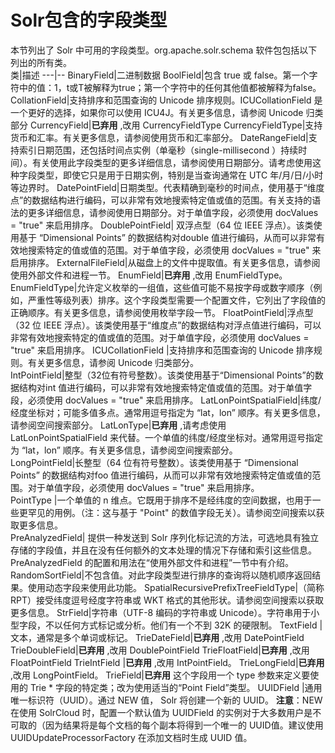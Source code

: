 # Solr包含的字段类型

本节列出了 Solr 中可用的字段类型。org.apache.solr.schema 软件包包括以下列出的所有类。  
类|描述
---|--
BinaryField|二进制数据
BoolField|包含 true 或 false。第一个字符中的值：1，t或T被解释为true；第一个字符中的任何其他值都被解释为false。  
Collat​​ionField|支持排序和范围查询的 Unicode 排序规则。ICUCollat​​ionField 是一个更好的选择，如果你可以使用 ICU4J。有关更多信息，请参阅 Unicode 归类部分
CurrencyField|**已弃用** ,改用 CurrencyFieldType
CurrencyFieldType|支持货币和汇率。有关更多信息，请参阅使用货币和汇率部分。
DateRangeField|支持索引日期范围，还包括时间点实例（单毫秒（single-millisecond ）持续时间）。有关使用此字段类型的更多详细信息，请参阅使用日期部分。请考虑使用这种字段类型，即使它只是用于日期实例，特别是当查询通常在 UTC 年/月/日/小时等边界时。
DatePointField|日期类型。代表精确到毫秒的时间点，使用基于“维度点”的数据结构进行编码，可以非常有效地搜索特定值或值的范围。有关支持的语法的更多详细信息，请参阅使用日期部分。对于单值字段，必须使用 docValues = "true" 来启用排序。
DoublePointField| 双浮点型（64 位 IEEE 浮点）。该类使用基于 “Dimensional Points” 的数据结构对double 值进行编码，从而可以非常有效地搜索特定的值或值的范围。对于单值字段，必须使用 docValues = "true" 来启用排序。
ExternalFileField|从磁盘上的文件中提取值。有关更多信息，请参阅使用外部文件和进程一节。
EnumField|**已弃用** ,改用 EnumFieldType。
EnumFieldType|允许定义枚举的一组值，这些值可能不易按字母或数字顺序（例如，严重性等级列表）排序。这个字段类型需要一个配置文件，它列出了字段值的正确顺序。有关更多信息，请参阅使用枚举字段一节。
FloatPointField|浮点型（32 位 IEEE 浮点）。该类使用基于“维度点”的数据结构对浮点值进行编码，可以非常有效地搜索特定的值或值的范围。对于单值字段，必须使用 docValues = "true" 来启用排序。
ICUCollat​​ionField |支持排序和范围查询的 Unicode 排序规则。有关更多信息，请参阅 Unicode 归类部分。  
IntPointField|整型（32位有符号整数）。该类使用基于“Dimensional Points”的数据结构对int 值进行编码，可以非常有效地搜索特定值或值的范围。对于单值字段，必须使用 docValues = "true" 来启用排序。
LatLonPointSpatialField|纬度/经度坐标对；可能多值多点。通常用逗号指定为 “lat，lon” 顺序。有关更多信息，请参阅空间搜索部分。
LatLonType|**已弃用** ,请考虑使用 LatLonPointSpatialField 来代替。一个单值的纬度/经度坐标对。通常用逗号指定为 “lat，lon” 顺序。有关更多信息，请参阅空间搜索部分。  
LongPointField|长整型（64 位有符号整数）。该类使用基于 “Dimensional Points” 的数据结构对foo 值进行编码，从而可以非常有效地搜索特定值或值的范围。对于单值字段，必须使用 docValues = "true" 来启用排序。  
PointType |一个单值的 n 维点。它既用于排序不是经纬度的空间数据，也用于一些更罕见的用例。（注：这与基于 "Point" 的数值字段无关）。请参阅空间搜索以获取更多信息。  
PreAnalyzedField| 提供一种发送到 Solr 序列化标记流的方法，可选地具有独立存储的字段值，并且在没有任何额外的文本处理的情况下存储和索引这些信息。   PreAnalyzedField 的配置和用法在“使用外部文件和进程”一节中有介绍。
RandomSortField|不包含值。对此字段类型进行排序的查询将以随机顺序返回结果。使用动态字段来使用此功能。 SpatialRecursivePrefixTreeFieldType|（简称 RPT）接受纬度逗号经度字符串或 WKT 格式的其他形状。请参阅空间搜索以获取更多信息。
StrField|字符串（UTF-8 编码的字符串或 Unicode）。字符串用于小型字段，不以任何方式标记或分析。他们有一个不到 32K 的硬限制。
TextField |文本，通常是多个单词或标记。
TrieDateField|**已弃用** ,改用 DatePointField
TrieDoubleField|**已弃用** ,改用 DoublePointField
TrieFloatField|**已弃用** ,改用 FloatPointField
TrieIntField |**已弃用** ,改用 IntPointField。
TrieLongField|**已弃用** ,改用 LongPointField。
TrieField|**已弃用** 这个字段用一个 type 参数来定义要使用的 Trie * 字段的特定类；改为使用适当的“Point Field”类型。
UUIDField |通用唯一标识符（UUID）。通过 NEW 值， Solr 将创建一个新的 UUID。 **注意**：NEW 在使用 SolrCloud 时，配置一个默认值为 UUIDField 的实例对于大多数用户是不可取的（因为结果将是每个文档的每个副本将得到一个唯一的 UUID值。建议使用 UUIDUpdateProcessorFactory 在添加文档时生成 UUID 值。


